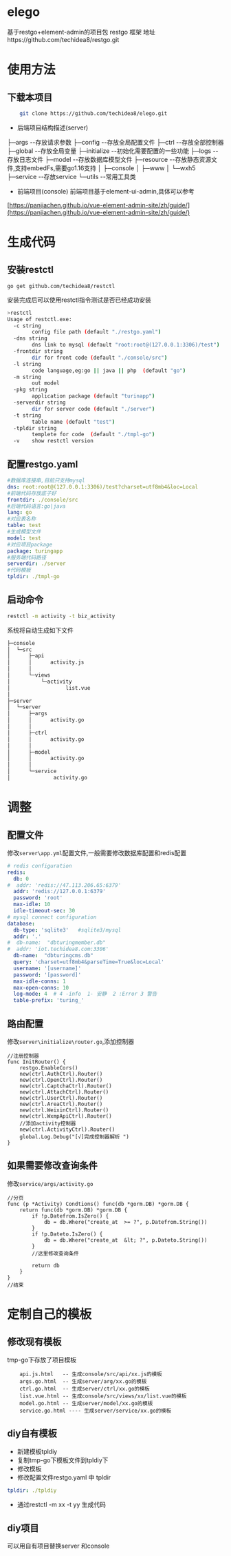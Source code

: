# elego
基于restgo+element-admin的项目包
restgo 框架 地址https://github.com/techidea8/restgo.git

# 使用方法


## 下载本项目
```bash
    git clone https://github.com/techidea8/elego.git
```
+ 后端项目结构描述(server)

├─args  --存放请求参数
├─config --存放全局配置文件
├─ctrl --存放全部控制器
├─global --存放全局变量
├─initialize --初始化需要配置的一些功能
├─logs  --存放日志文件
├─model --存放数据库模型文件
├─resource --存放静态资源文件,支持embedFs,需要go1.16支持
│  ├─console
│  ├─www
│  └─wxh5
├─service --存放service
└─utils --常用工具类



+ 前端项目(console)
前端项目基于element-ui-admin,具体可以参考 

[https://panjiachen.github.io/vue-element-admin-site/zh/guide/](https://panjiachen.github.io/vue-element-admin-site/zh/guide/)

# 生成代码

## 安装restctl
```golang
go get github.com/techidea8/restctl
```
安装完成后可以使用restctl指令测试是否已经成功安装

```bash
>restctl 
Usage of restctl.exe:
  -c string
        config file path (default "./restgo.yaml")
  -dns string
        dns link to mysql (default "root:root@(127.0.0.1:3306)/test")
  -frontdir string
        dir for front code (default "./console/src")
  -l string
        code language,eg:go || java || php  (default "go")
  -m string
        out model
  -pkg string
        application package (default "turinapp")
  -serverdir string
        dir for server code (default "./server")
  -t string
        table name (default "test")
  -tpldir string
        templete for code  (default "./tmpl-go")
  -v    show restctl version
```

## 配置restgo.yaml
```yaml
#数据库连接串,目前只支持mysql
dns: root:root@(127.0.0.1:3306)/test?charset=utf8mb4&loc=Local
#前端代码存放底子好
frontdir: ./console/src
#后端代码语言:go|java
lang: go
#对应表名称
table: test
#生成模型文件
model: test
#对应项目package
package: turingapp
#服务端代码路径
serverdir: ./server
#代码模板
tpldir: ./tmpl-go
```


## 启动命令
```bash
restctl -m activity -t biz_activity
```

系统将自动生成如下文件

```bash
├─console
│  └─src
│      ├─api
│      │      activity.js
│      │
│      └─views
│          └─activity
│                  list.vue
│
├─server
│  └─server
│      ├─args
│      │      activity.go
│      │
│      ├─ctrl
│      │      activity.go
│      │
│      ├─model
│      │      activity.go
│      │
│      └─service
│              activity.go


```

#  调整
## 配置文件
修改`server\app.yml`配置文件,一般需要修改数据库配置和redis配置
```yaml
# redis configuration
redis:
  db: 0
#  addr: 'redis://47.113.206.65:6379'
  addr: 'redis://127.0.0.1:6379'
  password: 'root'
  max-idle: 10
  idle-timeout-sec: 30
# mysql connect configuration
database:
  db-type: 'sqlite3'   #sqlite3/mysql
  addr: '.'
#  db-name:  "dbturingmember.db"
#  addr: 'iot.techidea8.com:3306'
  db-name:  "dbturingcms.db"
  query: 'charset=utf8mb4&parseTime=True&loc=Local'
  username: '[username]'
  password: '[password]'
  max-idle-conns: 1
  max-open-conns: 10
  log-mode: 4  # 4 -info  1- 安静  2 :Error 3 警告
  table-prefix: 'turing_'
```

## 路由配置
 修改`server\initialize\router.go`,添加控制器

```golang
//注册控制器
func InitRouter() {
	restgo.EnableCors()
	new(ctrl.AuthCtrl).Router()
	new(ctrl.OpenCtrl).Router()
	new(ctrl.CaptchaCtrl).Router()
	new(ctrl.AttachCtrl).Router()
	new(ctrl.UserCtrl).Router()
	new(ctrl.AreaCtrl).Router()
	new(ctrl.WeixinCtrl).Router()
	new(ctrl.WxmpApiCtrl).Router()
    //添加activity控制器
	new(ctrl.ActivityCtrl).Router()
	global.Log.Debug("[√]完成控制器解析 ")
}

```
## 如果需要修改查询条件
修改`service/args/activity.go`
```golang
//分页
func (p *Activity) Condtions() func(db *gorm.DB) *gorm.DB {
	return func(db *gorm.DB) *gorm.DB {
		if !p.Datefrom.IsZero() {
			db = db.Where("create_at  >= ?", p.Datefrom.String())
		}
		if !p.Dateto.IsZero() {
			db = db.Where("create_at  &lt; ?", p.Dateto.String())
		}
        //这里修改查询条件

		return db
	}
}
//结束

```

# 定制自己的模板

## 修改现有模板
tmp-go下存放了项目模板
```
    api.js.html   -- 生成console/src/api/xx.js的模板
    args.go.html  -- 生成server/arg/xx.go的模板
    ctrl.go.html  -- 生成server/ctrl/xx.go的模板
    list.vue.html -- 生成console/src/views/xx/list.vue的模板
    model.go.html -- 生成server/model/xx.go的模板
    service.go.html ---- 生成server/service/xx.go的模板
```

## diy自有模板

+ 新建模板tpldiy
+ 复制tmp-go下模板文件到tpldiy下
+ 修改模板
+ 修改配置文件restgo.yaml 中 tpldir
```yaml
tpldir: ./tpldiy
```
+ 通过restctl -m xx -t yy 生成代码

## diy项目
可以用自有项目替换server 和console 